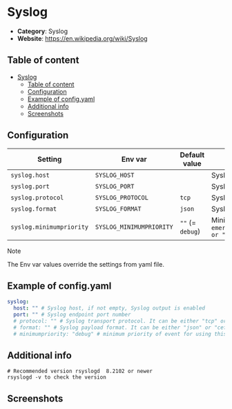 # Syslog

- **Category**: Syslog
- **Website**: https://en.wikipedia.org/wiki/Syslog

## Table of content

- [Syslog](#syslog)
  - [Table of content](#table-of-content)
  - [Configuration](#configuration)
  - [Example of config.yaml](#example-of-configyaml)
  - [Additional info](#additional-info)
  - [Screenshots](#screenshots)

## Configuration

| Setting                  | Env var                  | Default value    | Description                                                                                                                         |
| ------------------------ | ------------------------ | ---------------- | ----------------------------------------------------------------------------------------------------------------------------------- |
| `syslog.host`            | `SYSLOG_HOST`            |                  | Syslog host, if not empty, Syslog output is enabled                                                                                 |
| `syslog.port`            | `SYSLOG_PORT`            |                  | Syslog endpoint port number                                                                                                         |
| `syslog.protocol`        | `SYSLOG_PROTOCOL`        | `tcp`            | Syslog transport protocol. It can be either `tcp` or `udp`                                                                          |
| `syslog.format`          | `SYSLOG_FORMAT`          | `json`           | Syslog payload format. It can be either `json` or `cef`                                                                             |
| `syslog.minimumpriority` | `SYSLOG_MINIMUMPRIORITY` | `""` (= `debug`) | Minimum priority of event for using this output, order is `emergency,alert,critical,error,warning,notice,informational,debug or ""` |

> [!NOTE]
The Env var values override the settings from yaml file.

## Example of config.yaml

```yaml
syslog:
  host: "" # Syslog host, if not empty, Syslog output is enabled
  port: "" # Syslog endpoint port number
  # protocol: "" # Syslog transport protocol. It can be either "tcp" or "udp" (default: tcp)
  # format: "" # Syslog payload format. It can be either "json" or "cef" (default: json)
  # minimumpriority: "debug" # minimum priority of event for using this output, order is emergency|alert|critical|error|warning|notice|informational|debug or "" (default)
```

## Additional info
```
# Recommended version rsyslogd  8.2102 or newer
rsyslogd -v to check the version
```
## Screenshots

